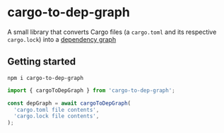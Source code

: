# cargo-to-dep-graph

A small library that converts Cargo files (a `cargo.toml` and its respective
`cargo.lock`) into a
[dependency graph](https://www.npmjs.com/package/@snyk/dep-graph)

## Getting started

```console
npm i cargo-to-dep-graph
```

```ts
import { cargoToDepGraph } from 'cargo-to-dep-graph';

const depGraph = await cargoToDepGraph(
  'cargo.toml file contents',
  'cargo.lock file contents',
);
```
